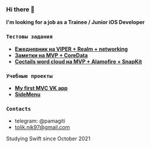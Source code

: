 ### Hi there 👋
**I'm looking for a job as a Trainee / Junior iOS Developer**

### `Тестовы задания`
- **<a href="https://github.com/pamagitiii/TestDiary">Ежедневник на VIPER + Realm + networking</a>**
- **<a href="https://github.com/pamagitiii/CFTNotes">Заметки на MVP + CoreData</a>**
- **<a href="https://github.com/pamagitiii/CoctailsTest">Coctails word cloud на MVP + Alamofire + SnapKit</a>**

### `Учебные проекты`
- **<a href="https://github.com/pamagitiii/ClientVK">My first MVC VK app</a>**
- **<a href="https://github.com/pamagitiii/SideMenu">SideMenu</a>**

### `Contacts`
- telegram: @pamagiti
- tolik.nik97@gmail.com

Studying Swift since October 2021
